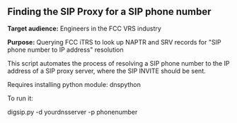 <h1>&nbsp;</h1>
<h2>Finding the SIP Proxy&nbsp;for a SIP phone number</h2>
<p><strong>Target audience:</strong> Engineers in the FCC VRS industry</p>
<p><strong>Purpose:</strong>&nbsp;Querying FCC iTRS to look up&nbsp;NAPTR and SRV records for&nbsp;"SIP phone number to IP address"&nbsp;resolution</p>
<p>This script automates the process of resolving a SIP phone number to the IP address of a SIP proxy server, where the SIP INVITE should be sent.</p>
<p>Requires installing python module: dnspython</p>
<p>To run it:</p>
<p>digsip.py -d yourdnsserver -p phonenumber</p>

